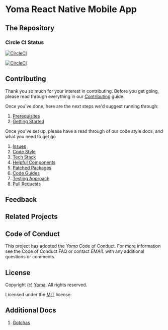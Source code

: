 # Yoma React Native Mobile App

## The Repository

### Circle CI Status
[![CircleCI](https://circleci.com/gh/didx-xyz/yoma-mobile/tree/develop.svg?style=svg)](https://circleci.com/gh/didx-xyz/yoma-mobile/tree/develop)

[![CircleCI](https://dl.circleci.com/insights-snapshot/gh/didx-xyz/yoma-mobile/develop/deploy-android-alpha/badge.svg?window=30d)](https://app.circleci.com/insights/github/didx-xyz/yoma-mobile/workflows/deploy-android-alpha/overview?branch=develop&reporting-window=last-30-days&insights-snapshot=true)

## Contributing
Thank you so much for your interest in contributing. Before you get going, please read through everything in our [Contributing](./CONTRIBUTING.md) guide.

Once you've done, here are the next steps we'd suggest running through:
 1. [Prerequisites](docs/contributing/prerequisites.md)
 2. [Getting Started](docs/contributing/gettingStarted.md)

Once you've set up, please have a read through of our code style docs, and what you need to get go
 1. [Issues](https://github.com/didx-xyz/yoma-mobile/issues)
 2. [Code Style](docs/contributing/codeStyle.md)
 3. [Tech Stack](docs/contributing/techStack.md)
 4. [Helpful Components](docs/contributing/components.md)
 5. [Patched Packages](docs/contributing/patchedPackages.md)
 6. [Code Guides](docs/guides/index.md)
 7. [Testing Approach](docs/contributing/testing.md)
 8. [Pull Requests](docs/contributing/pullRequests.md)

## Feedback

## Related Projects

## Code of Conduct
This project has adopted the _Yoma_ Code of Conduct. For more information see the Code of Conduct FAQ or contact _EMAIL_ with any additional questions or comments.

## License
Copyright (c) [Yoma](https://yoma.africa). All rights reserved.

Licensed under the [MIT](https://github.com/microsoft/vscode/blob/main/LICENSE.txt) license.

## Additional Docs
 1. [Gotchas](docs/gotchas.md)
